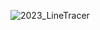 
![2023_LineTracer](https://github.com/RATS-make-robot/2023_LineTracer/assets/68770209/4f5876f6-09fa-4a3a-9b9a-56b610b79b94)
